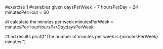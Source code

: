 #exercise 1
#variables given 
daysPerWeek = 7
hoursPerDay = 24
minutesPerHour = 60

#i calculate the minutes per week
minutesPerWeek = minutesPerHour*HoursPerDay*daysPerWeek

#find results
print(f"The number of minutes per week is:{minutesPerWeek} minutes.")

